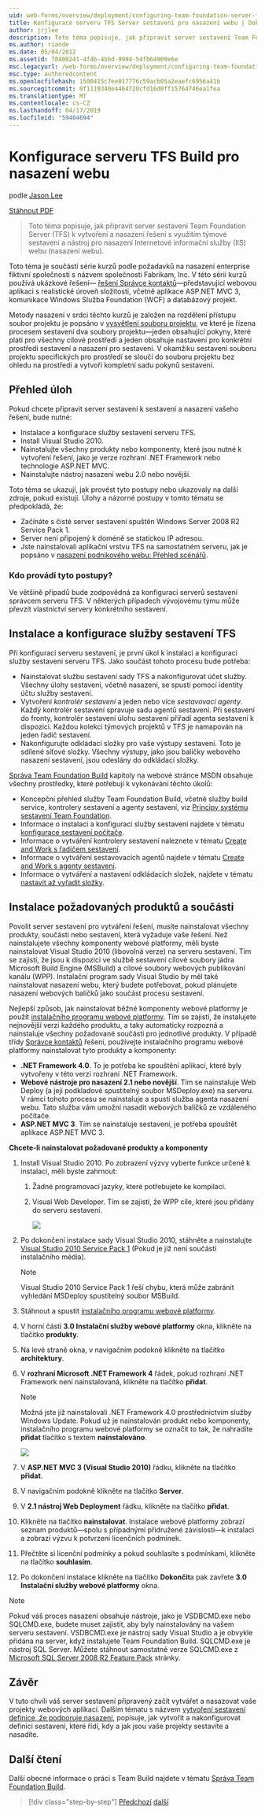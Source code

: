 ```yaml
---
uid: web-forms/overview/deployment/configuring-team-foundation-server-for-web-deployment/configuring-a-tfs-build-server-for-web-deployment
title: Konfigurace serveru TFS Server sestavení pro nasazení webu | Dokumentace Microsoftu
author: jrjlee
description: Toto téma popisuje, jak připravit server sestavení Team Foundation Server (TFS) k vytvoření a nasazení řešení s využitím Team Build nebo Informat Internetu...
ms.author: riande
ms.date: 05/04/2012
ms.assetid: f8400241-4f4b-4bbd-9994-54fb64909e6e
msc.legacyurl: /web-forms/overview/deployment/configuring-team-foundation-server-for-web-deployment/configuring-a-tfs-build-server-for-web-deployment
msc.type: authoredcontent
ms.openlocfilehash: 1500415c7ee017776c59acb05a2eaefc6956a41b
ms.sourcegitcommit: 0f1119340e4464720cfd16d0ff15764746ea1fea
ms.translationtype: MT
ms.contentlocale: cs-CZ
ms.lasthandoff: 04/17/2019
ms.locfileid: "59404694"
---
```

# <a name="configuring-a-tfs-build-server-for-web-deployment"></a>Konfigurace serveru TFS Build pro nasazení webu

podle [Jason Lee](https://github.com/jrjlee)

[Stáhnout PDF](https://msdnshared.blob.core.windows.net/media/MSDNBlogsFS/prod.evol.blogs.msdn.com/CommunityServer.Blogs.Components.WeblogFiles/00/00/00/63/56/8130.DeployingWebAppsInEnterpriseScenarios.pdf)

> Toto téma popisuje, jak připravit server sestavení Team Foundation Server (TFS) k vytvoření a nasazení řešení s využitím týmové sestavení a nástroj pro nasazení Internetové informační služby (IIS) webu (nasazení webu).


Toto téma je součástí série kurzů podle požadavků na nasazení enterprise fiktivní společnosti s názvem společnosti Fabrikam, Inc. V této sérii kurzů používá ukázkové řešení&#x2014; [řešení Správce kontaktů](../web-deployment-in-the-enterprise/the-contact-manager-solution.md)&#x2014;představující webovou aplikaci s realistické úroveň složitosti, včetně aplikace ASP.NET MVC 3, komunikace Windows Služba Foundation (WCF) a databázový projekt.

Metody nasazení v srdci těchto kurzů je založen na rozdělení přístupu soubor projektu je popsáno v [vysvětlení souboru projektu](../web-deployment-in-the-enterprise/understanding-the-project-file.md), ve které je řízena procesem sestavení dva soubory projektu&#x2014;jeden obsahující pokyny, které platí pro všechny cílové prostředí a jeden obsahuje nastavení pro konkrétní prostředí sestavení a nasazení pro sestavení. V okamžiku sestavení souboru projektu specifických pro prostředí se sloučí do souboru projektu bez ohledu na prostředí a vytvoří kompletní sadu pokynů sestavení.

## <a name="task-overview"></a>Přehled úloh

Pokud chcete připravit server sestavení k sestavení a nasazení vašeho řešení, bude nutné:

- Instalace a konfigurace služby sestavení serveru TFS.
- Install Visual Studio 2010.
- Nainstalujte všechny produkty nebo komponenty, které jsou nutné k vytvoření řešení, jako je verze rozhraní .NET Framework nebo technologie ASP.NET MVC.
- Nainstalujte nástroj nasazení webu 2.0 nebo novější.

Toto téma se ukazují, jak provést tyto postupy nebo ukazovaly na další zdroje, pokud existují. Úlohy a názorné postupy v tomto tématu se předpokládá, že:

- Začínáte s čisté server sestavení spuštěn Windows Server 2008 R2 Service Pack 1.
- Server není připojený k doméně se statickou IP adresou.
- Jste nainstalovali aplikační vrstvu TFS na samostatném serveru, jak je popsáno v [nasazení podnikového webu: Přehled scénářů](../deploying-web-applications-in-enterprise-scenarios/enterprise-web-deployment-scenario-overview.md).

### <a name="who-performs-these-procedures"></a>Kdo provádí tyto postupy?

Ve většině případů bude zodpovědná za konfiguraci serverů sestavení správcem serveru TFS. V některých případech vývojovému týmu může převzít vlastnictví servery konkrétního sestavení.

## <a name="install-and-configure-the-tfs-build-service"></a>Instalace a konfigurace služby sestavení TFS

Při konfiguraci serveru sestavení, je první úkol k instalaci a konfiguraci služby sestavení serveru TFS. Jako součást tohoto procesu bude potřeba:

- Nainstalovat službu sestavení sady TFS a nakonfigurovat účet služby. Všechny úlohy sestavení, včetně nasazení, se spustí pomocí identity účtu služby sestavení.
- Vytvoření *kontrolér sestavení* a jeden nebo více *sestavovací agenty*. Každý kontrolér sestavení spravuje sadu agentů sestavení. Při sestavení do fronty, kontrolér sestavení úlohu sestavení přiřadí agenta sestavení k dispozici. Každou kolekci týmových projektů v TFS je namapován na jeden řadič sestavení.
- Nakonfigurujte odkládací složky pro vaše výstupy sestavení. Toto je sdílené síťové složky. Všechny výstupy, jako jsou balíčky webového nasazení sestavení, jsou odeslány do odkládací složky.

[Správa Team Foundation Build](https://msdn.microsoft.com/library/ms252495.aspx) kapitoly na webové stránce MSDN obsahuje všechny prostředky, které potřebují k vykonávání těchto úkolů:

- Koncepční přehled služby Team Foundation Build, včetně služby build service, kontrolery sestavení a agenty sestavení, viz [Principy systému sestavení Team Foundation](https://msdn.microsoft.com/library/dd793166.aspx).
- Informace o instalaci a konfiguraci služby sestavení najdete v tématu [konfigurace sestavení počítače](https://msdn.microsoft.com/library/ms181712.aspx).
- Informace o vytváření kontrolery sestavení naleznete v tématu [Create and Work s řadičem sestavení](https://msdn.microsoft.com/library/ee330987.aspx).
- Informace o vytváření sestavovacích agentů najdete v tématu [Create and Work s agenty sestavení](https://msdn.microsoft.com/library/bb399135.aspx).
- Informace o vytváření a nastavení odkládacích složek, najdete v tématu [nastavit až vyřadit složky](https://msdn.microsoft.com/library/bb778394.aspx).

## <a name="install-required-products-and-components"></a>Instalace požadovaných produktů a součásti

Povolit server sestavení pro vytváření řešení, musíte nainstalovat všechny produkty, součásti nebo sestavení, která vyžaduje vaše řešení. Než nainstalujete všechny komponenty webové platformy, měli byste nainstalovat Visual Studio 2010 (libovolná verze) na serveru sestavení. Tím se zajistí, že jsou k dispozici ve službě sestavení cílové soubory jádra Microsoft Build Engine (MSBuild) a cílové soubory webových publikování kanálu (WPP). Instalační program sady Visual Studio by měl také nainstalovat nasazení webu, který budete potřebovat, pokud plánujete nasazení webových balíčků jako součást procesu sestavení.

Nejlepší způsob, jak nainstalovat běžné komponenty webové platformy je použít [instalačního programu webové platformy](https://go.microsoft.com/?linkid=9805118). Tím se zajistí, že instalujete nejnovější verzi každého produktu, a taky automaticky rozpozná a nainstaluje všechny požadované součásti pro jednotlivé produkty. V případě třídy [Správce kontaktů](../web-deployment-in-the-enterprise/the-contact-manager-solution.md) řešení, používejte instalačního programu webové platformy nainstalovat tyto produkty a komponenty:

- **.NET Framework 4.0**. To je potřeba ke spouštění aplikací, které byly vytvořeny v této verzi rozhraní .NET Framework.
- **Webové nástroje pro nasazení 2.1 nebo novější**. Tím se nainstaluje Web Deploy (a její podkladové spustitelný soubor MSDeploy.exe) na serveru. V rámci tohoto procesu se nainstaluje a spustí služba agenta nasazení webu. Tato služba vám umožní nasadit webových balíčků ze vzdáleného počítače.
- **ASP.NET MVC 3**. Tím se nainstaluje sestavení, je potřeba spouštět aplikace ASP.NET MVC 3.

**Chcete-li nainstalovat požadované produkty a komponenty**

1. Install Visual Studio 2010. Po zobrazení výzvy vyberte funkce určené k instalaci, měli byste zahrnout:

    1. Žádné programovací jazyky, které potřebujete ke kompilaci.
    2. Visual Web Developer. Tím se zajistí, že WPP cíle, které jsou přidány do serveru sestavení.

        ![](configuring-a-tfs-build-server-for-web-deployment/_static/image1.png)
2. Po dokončení instalace sady Visual Studio 2010, stáhněte a nainstalujte [Visual Studio 2010 Service Pack 1](https://go.microsoft.com/?linkid=9805133) (Pokud je již není součástí instalačního média).

    > [!NOTE]
    > Visual Studio 2010 Service Pack 1 řeší chybu, která může zabránit vyhledání MSDeploy spustitelný soubor MSBuild.
3. Stáhnout a spustit [instalačního programu webové platformy](https://go.microsoft.com/?linkid=9805118).
4. V horní části **3.0 Instalační služby webové platformy** okna, klikněte na tlačítko **produkty**.
5. Na levé straně okna, v navigačním podokně klikněte na tlačítko **architektury**.
6. V **rozhraní Microsoft .NET Framework 4** řádek, pokud rozhraní .NET Framework není nainstalovaná, klikněte na tlačítko **přidat**.

    > [!NOTE]
    > Možná jste již nainstalovali .NET Framework 4.0 prostřednictvím služby Windows Update. Pokud už je nainstalován produkt nebo komponenty, instalačního programu webové platformy se označit to tak, že nahradíte **přidat** tlačítko s textem **nainstalováno**.

    ![](configuring-a-tfs-build-server-for-web-deployment/_static/image2.png)
7. V **ASP.NET MVC 3 (Visual Studio 2010)** řádku, klikněte na tlačítko **přidat**.
8. V navigačním podokně klikněte na tlačítko **Server**.
9. V **2.1 nástroj Web Deployment** řádku, klikněte na tlačítko **přidat**.
10. Klikněte na tlačítko **nainstalovat**. Instalace webové platformy zobrazí seznam produktů&#x2014;spolu s případnými přidružené závislosti&#x2014;k instalaci a zobrazí výzvu k potvrzení licenčních podmínek.
11. Přečtěte si licenční podmínky a pokud souhlasíte s podmínkami, klikněte na tlačítko **souhlasím**.
12. Po dokončení instalace klikněte na tlačítko **Dokončit**a pak zavřete **3.0 Instalační služby webové platformy** okna.

> [!NOTE]
> Pokud váš proces nasazení obsahuje nástroje, jako je VSDBCMD.exe nebo SQLCMD.exe, budete muset zajistit, aby byly nainstalovány na vašem serveru sestavení. VSDBCMD.exe je nástroj sady Visual Studio a je obvykle přidána na server, když instalujete Team Foundation Build. SQLCMD.exe je nástroj SQL Server. Můžete stáhnout samostatné verze SQLCMD.exe z [Microsoft SQL Server 2008 R2 Feature Pack](https://go.microsoft.com/?linkid=9805134) stránky.


## <a name="conclusion"></a>Závěr

V tuto chvíli váš server sestavení připravený začít vytvářet a nasazovat vaše projekty webových aplikací. Dalším tématu s názvem [vytvoření sestavení definice, že podporuje nasazení](creating-a-build-definition-that-supports-deployment.md), popisuje, jak vytvořit a nakonfigurovat definici sestavení, které řídí, kdy a jak jsou vaše projekty sestavíte a nasadíte.

## <a name="further-reading"></a>Další čtení

Další obecné informace o práci s Team Build najdete v tématu [Správa Team Foundation Build](https://msdn.microsoft.com/library/ms252495.aspx).

> [!div class="step-by-step"]
> [Předchozí](adding-content-to-source-control.md)
> [další](creating-a-build-definition-that-supports-deployment.md)
